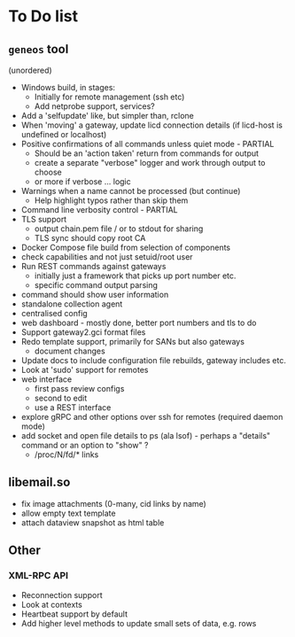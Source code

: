 # To Do list

## `geneos` tool

(unordered)

* Windows build, in stages:
  * Initially for remote management (ssh etc)
  * Add netprobe support, services?
* Add a 'selfupdate' like, but simpler than, rclone
* When 'moving' a gateway, update licd connection details (if licd-host is undefined or localhost)
* Positive confirmations of all commands unless quiet mode - PARTIAL
  * Should be an 'action taken' return from commands for output
  * create a separate "verbose" logger and work through output to choose
  * or more if verbose ... logic
* Warnings when a name cannot be processed (but continue)
  * Help highlight typos rather than skip them
* Command line verbosity control - PARTIAL
* TLS support
  * output chain.pem file / or to stdout for sharing
  * TLS sync should copy root CA
* Docker Compose file build from selection of components
* check capabilities and not just setuid/root user
* Run REST commands against gateways
  * initially just a framework that picks up port number etc.
  * specific command output parsing
* command should show user information
* standalone collection agent
* centralised config
* web dashboard - mostly done, better port numbers and tls to do
* Support gateway2.gci format files
* Redo template support, primarily for SANs but also gateways
  * document changes
* Update docs to include configuration file rebuilds, gateway includes etc.
* Look at 'sudo' support for remotes
* web interface
  * first pass review configs
  * second to edit
  * use a REST interface
* explore gRPC and other options over ssh for remotes (required daemon mode)
* add socket and open file details to ps (ala lsof) - perhaps a "details" command or an option to "show" ?
  * /proc/N/fd/* links

## libemail.so

* fix image attachments (0-many, cid links by name)
* allow empty text template
* attach dataview snapshot as html table

## Other

### XML-RPC API

* Reconnection support
* Look at contexts
* Heartbeat support by default
* Add higher level methods to update small sets of data, e.g. rows
